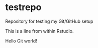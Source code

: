 # testrepo
Repository for testing my Git/GitHub setup

This is a line from within Rstudio.

Hello Git world!